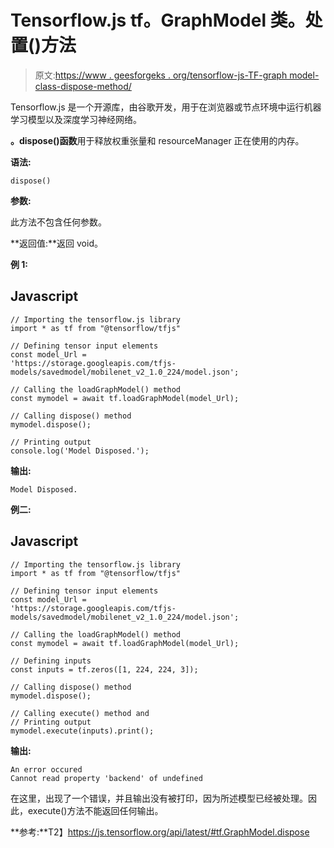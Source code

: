 # Tensorflow.js tf。GraphModel 类。处置()方法

> 原文:[https://www . geesforgeks . org/tensorflow-js-TF-graph model-class-dispose-method/](https://www.geeksforgeeks.org/tensorflow-js-tf-graphmodel-class-dispose-method/)

Tensorflow.js 是一个开源库，由谷歌开发，用于在浏览器或节点环境中运行机器学习模型以及深度学习神经网络。

**。dispose()函数**用于释放权重张量和 resourceManager 正在使用的内存。

**语法:**

```
dispose()
```

**参数:**

此方法不包含任何参数。

**返回值:**返回 void。

**例 1:**

## Javascript

```
// Importing the tensorflow.js library
import * as tf from "@tensorflow/tfjs"

// Defining tensor input elements
const model_Url =
'https://storage.googleapis.com/tfjs-models/savedmodel/mobilenet_v2_1.0_224/model.json';

// Calling the loadGraphModel() method
const mymodel = await tf.loadGraphModel(model_Url);

// Calling dispose() method
mymodel.dispose();

// Printing output
console.log('Model Disposed.');
```

**输出:**

```
Model Disposed.
```

**例二:**

## Javascript

```
// Importing the tensorflow.js library
import * as tf from "@tensorflow/tfjs"

// Defining tensor input elements
const model_Url =
'https://storage.googleapis.com/tfjs-models/savedmodel/mobilenet_v2_1.0_224/model.json';

// Calling the loadGraphModel() method
const mymodel = await tf.loadGraphModel(model_Url);

// Defining inputs
const inputs = tf.zeros([1, 224, 224, 3]);

// Calling dispose() method
mymodel.dispose();

// Calling execute() method and
// Printing output
mymodel.execute(inputs).print();
```

**输出:**

```
An error occured
Cannot read property 'backend' of undefined
```

在这里，出现了一个错误，并且输出没有被打印，因为所述模型已经被处理。因此，execute()方法不能返回任何输出。

**参考:**T2】https://js.tensorflow.org/api/latest/#tf.GraphModel.dispose
